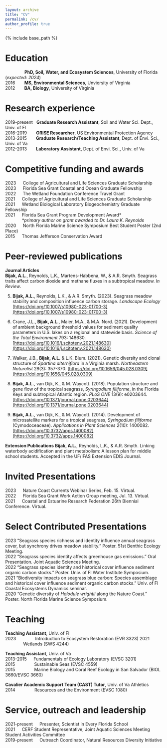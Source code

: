 ```yaml
---
layout: archive
title: "CV"
permalink: /cv/
author_profile: true
---
```


{% include base_path %}

Education
======
&emsp; &emsp; &emsp; &nbsp; **PhD, Soil, Water, and Ecosystem Sciences**, University of Florida (*expected: 2024*)  
2016 &emsp; &nbsp; **MS, Environmental Sciences**, Unviersity of Virginia  
2012 &emsp; &nbsp; **BA, Biology**, University of Virginia  

Research experience
======
2019-present &nbsp; **Graduate Research Assistant**, Soil and Water Sci. Dept., Univ. of Fl  
2016-2019 &emsp; &nbsp; **ORISE Researcher**, US Environmental Protection Agency  
2013-2015 &emsp; &nbsp; **Graduate Research/Teaching Assistant**, Dept. of Envi. Sci., Univ. of Va  
2012-2013 &emsp; &nbsp; **Laboratory Assistant**, Dept. of Envi. Sci., Univ. of Va    
  
Competitive funding and awards
======
2023 &emsp; College of Agricultural and Life Sciences Graduate Scholarship  
2023 &emsp; Florida Sea Grant Coastal and Ocean Graduate Fellowship  
2022 &emsp; The Wetland Foundation Conference Travel Grant  
2021 &emsp; College of Agricultural and Life Sciences Graduate Scholarship  
2021 &emsp; Wetland Biological Laboratory Biogeochemistry Graduate Fellowship  
2021 &emsp; Florida Sea Grant Program Development Award\*  
&emsp; &emsp; &emsp; \**primary author on grant awarded to Dr. Laura K. Reynolds*  
2020 &emsp; North Florida Marine Science Symposium Best Student Poster (2nd Place)  
2015 &emsp; Thomas Jefferson Conservation Award  


Peer-reviewed publications
======
**Journal Articles**  
**Bijak, A.L.**, Reynolds, L.K., Martens-Habbena, W., & A.R. Smyth. Seagrass traits affect carbon dioxide and methane fluxes in a subtropical meadow. *In Review*.

5. **Bijak, A.L.**, Reynolds, L.K., & A.R. Smyth. (2023). Seagrass meadow stability and composition influence carbon storage. *Landscape Ecology* [https://doi.org/10.1007/s10980-023-01700-3](https://doi.org/10.1007/s10980-023-01700-3)

4. Crane, J.L., **Bijak, A.L.**, Maier, M.A., & M.A. Nord. (2021). Development of ambient background threshold values for sediment quality parameters in U.S. lakes on a regional and statewide basis. *Science of the Total Environment* 793: 148630. [https://doi.org/10.1016/j.scitotenv.2021.148630](https://doi.org/10.1016/j.scitotenv.2021.148630)  

3. Walker, J.B., **Bijak, A.L.** & L.K. Blum. (2021). Genetic diversity and clonal structure of *Spartina alterniflora* in a Virginia marsh. *Northeastern Naturalist* 28(3): 357-370. [https://doi.org/10.1656/045.028.0309](https://doi.org/10.1656/045.028.0309)  

2. **Bijak, A.L.**, van Dijk, K., & M. Waycott. (2018). Population structure and gene flow of the tropical seagrass, *Syringodium filiforme*, in the Florida Keys and subtropical Atlantic region. *PLoS ONE* 13(9): e0203644. [https://doi.org/10.1371/journal.pone.0203644](https://doi.org/10.1371/journal.pone.0203644)  

1. **Bijak, A.L.**, van Dijk, K., & M. Waycott. (2014). Development of microsatellite markers for a tropical seagrass, *Syringodium filiforme* (Cymodoceaceae). *Applications in Plant Sciences* 2(10): 1400082. [https://doi.org/10.3732/apps.1400082](https://doi.org/10.3732/apps.1400082)  

**Extension Publications**
**Bijak, A.L.**, Reynolds, L.K., & A.R. Smyth. Linking waterbody acidification and plant metabolism: A lesson plan for middle school students. Accepted in the UF/IFAS Extension EDIS Journal.
  
Invited Presentations
======
2023 &emsp; Nature Coast Currents Webinar Series, Feb. 15. Virtual.  
2022 &emsp; Florida Sea Grant Work Action Group meeting, Jul. 13. Virtual.  
2021 &emsp; Coastal and Estuarine Research Federation 26th Biennial Conference. Virtual.  

Select Contributed Presentations
======
2023 “Seagrass species richness and identity influence annual seagrass cover, but synchrony drives
meadow stability.” Poster. 51st Benthic Ecology Meeting.  
2022 “Seagrass species identity affects greenhouse gas emissions.” Oral Presentation. Joint Aquatic
Sciences Meeting.  
2022 “Seagrass species identity and historical cover influence sediment organic carbon stocks.” Poster.
Univ. of Fl Water Institute Symposium.  
2021 “Biodiversity impacts on seagrass blue carbon: Species assemblage and historical cover influence
sediment organic carbon stocks.” Univ. of Fl Coastal Ecosystems Dynamics seminar.  
2020 “Genetic diversity of *Halodule wrightii* along the Nature Coast.” Poster. North Florida Marine
Science Symposium.  
  
Teaching
======
**Teaching Assistant**, Univ. of Fl  
2023 &emsp;&emsp;&emsp; &nbsp;&nbsp; Introduction to Ecosystem Restoration (EVR 3323)
2021 &emsp;&emsp;&emsp; &nbsp;&nbsp; Wetlands (SWS 4244)  

**Teaching Assistant**, Univ. of Va  
2013-2015 &emsp; Fundamentals of Ecology Laboratory (EVSC 3201)  
2015 &emsp;&emsp;&emsp; &nbsp;&nbsp; Sustainable Seas (EVSC 4559)  
2015 &emsp;&emsp;&emsp; &nbsp;&nbsp; Marine Biology and Coral Reef Ecology in San Salvador (BIOL 3660/EVSC 3660)  

**Cavalier Academic Support Team (CAST) Tutor**, Univ. of Va Athletics  
2014 &emsp;&emsp;&emsp; &nbsp;&nbsp; Resources and the Environment (EVSC 1080)  

Service, outreach and leadership
======
2021-present &emsp; Presenter, Scientist in Every Florida School  
2021 &emsp; CERF Student Representative, Joint Aquatic Sciences Meeting Student Activities Committee  
2019-present &emsp; Outreach Coordinator, Natural Resources Diversity Initiative  
